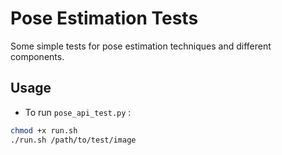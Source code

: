 # Pose Estimation Tests

Some simple tests for pose estimation techniques and different components.

## Usage

- To run `pose_api_test.py` :

```bash
chmod +x run.sh
./run.sh /path/to/test/image
```
